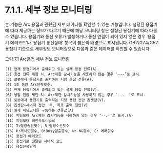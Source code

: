 ﻿# 7.1.1. 세부 정보 모니터링

본 기능은 Arc 용접과 관련된 세부 데이터를 확인할 수 있는 기능입니다. 설정된 용접기에 따라 제공하는 정보가 다르기 때문에 해당 모니터링 창은 설정된 용접기에 따라 다를 수 있습니다. 용접기와 통신 오류가 발생하거나 통신 연결이 되어 있지 않은 경우 ‘용접기 에러코드’나 ‘용접기 통신상태’ 항목이 붉은색 배경으로 표시됩니다. GB2/GZ4/GE2 용접기 기준으로 세부정보 모니터링으로 다음과 같은 데이터를 확인할 수 있습니다.

 

그림 7.1 Arc용접 세부 정보 모니터링

    (1)	현재 용접기에서 출력되고 있는 실제 용접 전류(A).
    (2)	용접 전류 제한 치. Arc제한 감시기능을 사용하지 않는 경우 ‘---’로 표시.
    (3)	로봇에서 용접기로 출력하는 지령 용접 전류(A).
    (4)	1초 동안 Arc단락횟수.
    (5)	현재 용접기에서 출력되고 있는 실제 용접 전압(V).
    (6)	용접 전압 제한 치. Arc제한 감시기능을 사용하지 않는 경우 ‘--.- ‘로 표시.
    (7)	로봇에서 용접기로 출력하는 지령 용접 전압 옵셋값(V).
    (8)	옵셋값+시너직 전압. 즉, 목표 출력 전압(V)
    (9)	실제 피딩모터를 구동하는 전류값(A)
    (10) 피딩모터 Arc제한 감시기능을 사용하지 않는 경우 ‘--.-‘로 표시.(A)
    (11) 피딩모터 회전속도(rpm)
    (12) T:명령송신횟수, R:명령수신횟수
    (13) R:재시도횟수, B:Busy검출횟수, N: NG횟수, E: 에러횟수
    (14) 용접기 에러코드
    (15) 용접기로 전달된 시너직 코드
    (16) 용접진행단계 
